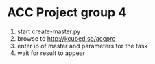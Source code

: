 # ACC Project group 4
1. start create-master.py
2. browse to http://kcubed.se/accpro
3. enter ip of master and parameters for the task
4. wait for result to appear
